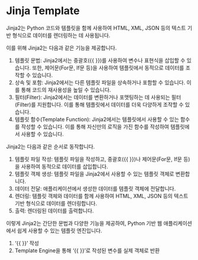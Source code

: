 # Jinja Template

Jinja2는 Python 코드와 템플릿을 함께 사용하여 HTML, XML, JSON 등의 텍스트 기반 형식으로 데이터를 렌더링하는 데 사용됩니다.

이를 위해 Jinja2는 다음과 같은 기능을 제공합니다.

1. 템플릿 문법: Jinja2에서는 중괄호({{ }})를 사용하여 변수나 표현식을 삽입할 수 있습니다. 또한, 제어문(For문, If문 등)을 사용하여 템플릿에서 동적으로 데이터를 조작할 수 있습니다.
2. 상속 및 포함: Jinja2에서는 다른 템플릿 파일을 상속하거나 포함할 수 있습니다. 이를 통해 코드의 재사용성을 높일 수 있습니다.
3. 필터(Filter): Jinja2에서는 데이터를 변환하거나 포맷팅하는 데 사용되는 필터(Filter)를 지원합니다. 이를 통해 템플릿에서 데이터를 더욱 다양하게 조작할 수 있습니다.
4. 템플릿 함수(Template Function): Jinja2에서는 템플릿에서 사용할 수 있는 함수를 작성할 수 있습니다. 이를 통해 자신만의 로직을 가진 함수를 작성하여 템플릿에서 사용할 수 있습니다.

Jinja2는 다음과 같은 순서로 동작합니다.

1. 템플릿 파일 작성: 템플릿 파일을 작성하고, 중괄호({{ }})나 제어문(For문, If문 등)을 사용하여 동적으로 데이터를 삽입합니다.
2. 템플릿 객체 생성: 템플릿 파일을 Jinja2에서 사용할 수 있는 템플릿 객체로 변환합니다.
3. 데이터 전달: 애플리케이션에서 생성한 데이터를 템플릿 객체에 전달합니다.
4. 렌더링: 템플릿 객체와 데이터를 함께 사용하여 HTML, XML, JSON 등의 텍스트 기반 형식으로 데이터를 렌더링합니다.
5. 출력: 렌더링된 데이터를 출력합니다.

이렇게 Jinja2는 간단한 문법과 다양한 기능을 제공하여, Python 기반 웹 애플리케이션에서 쉽게 사용할 수 있는 템플릿 엔진입니다.

1. ‘{{ }}’ 작성
2. Template Engine을 통해 ‘{{ }}’로 작성된 변수를 실제 객체로 반환